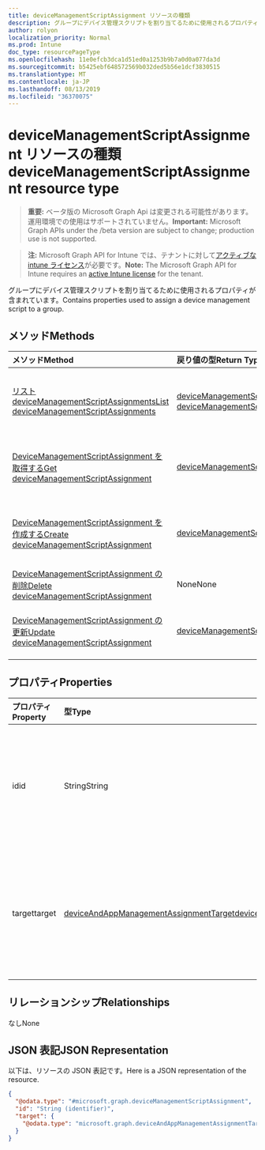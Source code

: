 ```yaml
---
title: deviceManagementScriptAssignment リソースの種類
description: グループにデバイス管理スクリプトを割り当てるために使用されるプロパティが含まれています。
author: rolyon
localization_priority: Normal
ms.prod: Intune
doc_type: resourcePageType
ms.openlocfilehash: 11e0efcb3dca1d51ed0a1253b9b7a0d0a077da3d
ms.sourcegitcommit: b5425ebf648572569b032ded5b56e1dcf3830515
ms.translationtype: MT
ms.contentlocale: ja-JP
ms.lasthandoff: 08/13/2019
ms.locfileid: "36370075"
---
```

# <a name="devicemanagementscriptassignment-resource-type"></a><span data-ttu-id="067ae-103">deviceManagementScriptAssignment リソースの種類</span><span class="sxs-lookup"><span data-stu-id="067ae-103">deviceManagementScriptAssignment resource type</span></span>

> <span data-ttu-id="067ae-104">**重要:** ベータ版の Microsoft Graph Api は変更される可能性があります。運用環境での使用はサポートされていません。</span><span class="sxs-lookup"><span data-stu-id="067ae-104">**Important:** Microsoft Graph APIs under the /beta version are subject to change; production use is not supported.</span></span>

> <span data-ttu-id="067ae-105">**注:** Microsoft Graph API for Intune では、テナントに対して[アクティブな intune ライセンス](https://go.microsoft.com/fwlink/?linkid=839381)が必要です。</span><span class="sxs-lookup"><span data-stu-id="067ae-105">**Note:** The Microsoft Graph API for Intune requires an [active Intune license](https://go.microsoft.com/fwlink/?linkid=839381) for the tenant.</span></span>

<span data-ttu-id="067ae-106">グループにデバイス管理スクリプトを割り当てるために使用されるプロパティが含まれています。</span><span class="sxs-lookup"><span data-stu-id="067ae-106">Contains properties used to assign a device management script to a group.</span></span>

## <a name="methods"></a><span data-ttu-id="067ae-107">メソッド</span><span class="sxs-lookup"><span data-stu-id="067ae-107">Methods</span></span>
|<span data-ttu-id="067ae-108">メソッド</span><span class="sxs-lookup"><span data-stu-id="067ae-108">Method</span></span>|<span data-ttu-id="067ae-109">戻り値の型</span><span class="sxs-lookup"><span data-stu-id="067ae-109">Return Type</span></span>|<span data-ttu-id="067ae-110">説明</span><span class="sxs-lookup"><span data-stu-id="067ae-110">Description</span></span>|
|:---|:---|:---|
|[<span data-ttu-id="067ae-111">リスト deviceManagementScriptAssignments</span><span class="sxs-lookup"><span data-stu-id="067ae-111">List deviceManagementScriptAssignments</span></span>](../api/intune-devices-devicemanagementscriptassignment-list.md)|<span data-ttu-id="067ae-112">[deviceManagementScriptAssignment](../resources/intune-devices-devicemanagementscriptassignment.md)コレクション</span><span class="sxs-lookup"><span data-stu-id="067ae-112">[deviceManagementScriptAssignment](../resources/intune-devices-devicemanagementscriptassignment.md) collection</span></span>|<span data-ttu-id="067ae-113">[DeviceManagementScriptAssignment](../resources/intune-devices-devicemanagementscriptassignment.md)オブジェクトのプロパティとリレーションシップをリストします。</span><span class="sxs-lookup"><span data-stu-id="067ae-113">List properties and relationships of the [deviceManagementScriptAssignment](../resources/intune-devices-devicemanagementscriptassignment.md) objects.</span></span>|
|[<span data-ttu-id="067ae-114">DeviceManagementScriptAssignment を取得する</span><span class="sxs-lookup"><span data-stu-id="067ae-114">Get deviceManagementScriptAssignment</span></span>](../api/intune-devices-devicemanagementscriptassignment-get.md)|[<span data-ttu-id="067ae-115">deviceManagementScriptAssignment</span><span class="sxs-lookup"><span data-stu-id="067ae-115">deviceManagementScriptAssignment</span></span>](../resources/intune-devices-devicemanagementscriptassignment.md)|<span data-ttu-id="067ae-116">[DeviceManagementScriptAssignment](../resources/intune-devices-devicemanagementscriptassignment.md)オブジェクトのプロパティとリレーションシップを読み取ります。</span><span class="sxs-lookup"><span data-stu-id="067ae-116">Read properties and relationships of the [deviceManagementScriptAssignment](../resources/intune-devices-devicemanagementscriptassignment.md) object.</span></span>|
|[<span data-ttu-id="067ae-117">DeviceManagementScriptAssignment を作成する</span><span class="sxs-lookup"><span data-stu-id="067ae-117">Create deviceManagementScriptAssignment</span></span>](../api/intune-devices-devicemanagementscriptassignment-create.md)|[<span data-ttu-id="067ae-118">deviceManagementScriptAssignment</span><span class="sxs-lookup"><span data-stu-id="067ae-118">deviceManagementScriptAssignment</span></span>](../resources/intune-devices-devicemanagementscriptassignment.md)|<span data-ttu-id="067ae-119">新しい[deviceManagementScriptAssignment](../resources/intune-devices-devicemanagementscriptassignment.md)オブジェクトを作成します。</span><span class="sxs-lookup"><span data-stu-id="067ae-119">Create a new [deviceManagementScriptAssignment](../resources/intune-devices-devicemanagementscriptassignment.md) object.</span></span>|
|[<span data-ttu-id="067ae-120">DeviceManagementScriptAssignment の削除</span><span class="sxs-lookup"><span data-stu-id="067ae-120">Delete deviceManagementScriptAssignment</span></span>](../api/intune-devices-devicemanagementscriptassignment-delete.md)|<span data-ttu-id="067ae-121">None</span><span class="sxs-lookup"><span data-stu-id="067ae-121">None</span></span>|<span data-ttu-id="067ae-122">[DeviceManagementScriptAssignment](../resources/intune-devices-devicemanagementscriptassignment.md)を削除します。</span><span class="sxs-lookup"><span data-stu-id="067ae-122">Deletes a [deviceManagementScriptAssignment](../resources/intune-devices-devicemanagementscriptassignment.md).</span></span>|
|[<span data-ttu-id="067ae-123">DeviceManagementScriptAssignment の更新</span><span class="sxs-lookup"><span data-stu-id="067ae-123">Update deviceManagementScriptAssignment</span></span>](../api/intune-devices-devicemanagementscriptassignment-update.md)|[<span data-ttu-id="067ae-124">deviceManagementScriptAssignment</span><span class="sxs-lookup"><span data-stu-id="067ae-124">deviceManagementScriptAssignment</span></span>](../resources/intune-devices-devicemanagementscriptassignment.md)|<span data-ttu-id="067ae-125">[DeviceManagementScriptAssignment](../resources/intune-devices-devicemanagementscriptassignment.md)オブジェクトのプロパティを更新します。</span><span class="sxs-lookup"><span data-stu-id="067ae-125">Update the properties of a [deviceManagementScriptAssignment](../resources/intune-devices-devicemanagementscriptassignment.md) object.</span></span>|

## <a name="properties"></a><span data-ttu-id="067ae-126">プロパティ</span><span class="sxs-lookup"><span data-stu-id="067ae-126">Properties</span></span>
|<span data-ttu-id="067ae-127">プロパティ</span><span class="sxs-lookup"><span data-stu-id="067ae-127">Property</span></span>|<span data-ttu-id="067ae-128">型</span><span class="sxs-lookup"><span data-stu-id="067ae-128">Type</span></span>|<span data-ttu-id="067ae-129">説明</span><span class="sxs-lookup"><span data-stu-id="067ae-129">Description</span></span>|
|:---|:---|:---|
|<span data-ttu-id="067ae-130">id</span><span class="sxs-lookup"><span data-stu-id="067ae-130">id</span></span>|<span data-ttu-id="067ae-131">String</span><span class="sxs-lookup"><span data-stu-id="067ae-131">String</span></span>|<span data-ttu-id="067ae-132">[デバイス管理スクリプト] グループ割り当てエンティティのキー。</span><span class="sxs-lookup"><span data-stu-id="067ae-132">Key of the device management script group assignment entity.</span></span>|
|<span data-ttu-id="067ae-133">target</span><span class="sxs-lookup"><span data-stu-id="067ae-133">target</span></span>|[<span data-ttu-id="067ae-134">deviceAndAppManagementAssignmentTarget</span><span class="sxs-lookup"><span data-stu-id="067ae-134">deviceAndAppManagementAssignmentTarget</span></span>](../resources/intune-shared-deviceandappmanagementassignmenttarget.md)|<span data-ttu-id="067ae-135">スクリプトを対象としている Azure Active Directory グループの Id。</span><span class="sxs-lookup"><span data-stu-id="067ae-135">The Id of the Azure Active Directory group we are targeting the script to.</span></span>|

## <a name="relationships"></a><span data-ttu-id="067ae-136">リレーションシップ</span><span class="sxs-lookup"><span data-stu-id="067ae-136">Relationships</span></span>
<span data-ttu-id="067ae-137">なし</span><span class="sxs-lookup"><span data-stu-id="067ae-137">None</span></span>

## <a name="json-representation"></a><span data-ttu-id="067ae-138">JSON 表記</span><span class="sxs-lookup"><span data-stu-id="067ae-138">JSON Representation</span></span>
<span data-ttu-id="067ae-139">以下は、リソースの JSON 表記です。</span><span class="sxs-lookup"><span data-stu-id="067ae-139">Here is a JSON representation of the resource.</span></span>
<!-- {
  "blockType": "resource",
  "keyProperty": "id",
  "@odata.type": "microsoft.graph.deviceManagementScriptAssignment"
}
-->
``` json
{
  "@odata.type": "#microsoft.graph.deviceManagementScriptAssignment",
  "id": "String (identifier)",
  "target": {
    "@odata.type": "microsoft.graph.deviceAndAppManagementAssignmentTarget"
  }
}
```



